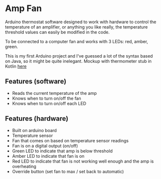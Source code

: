 # Amp Fan

Arduino thermostat software designed to work with hardware to control the temperature of an amplifier, or anything you like really, the temperature threshold values can easily be modified in the code.

To be connected to a computer fan and works with 3 LEDs: red, amber, green.

This is my first Arduino project and I've guessed a lot of the syntax based on Java, so it might be quite inelegant. Mockup with thermometer stub in  Kotlin [here](https://github.com/sophiechannon/AmpFanPrototype)

## Features (software)

- Reads the current temperature of the amp
- Knows when to turn on/off the fan
- Knows when to turn on/off each LED

## Features (hardware)

- Built on arduino board
- Temperature sensor
- Fan that comes on based on temperature sensor readings
- Fan is on a digital output (on/off)
- Green LED to indicate that amp is below threshold
- Amber LED to indicate that fan is on
- Red LED to indicate that fan is not working well enough and the amp is overheating
- Override button (set fan to max / set back to automatic)